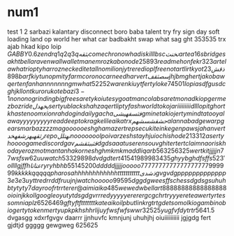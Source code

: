 # num1
test
1
2
sarbazi
kalantary
disconnect
boro baba
talent
try
fry
sign
day
soft
loading
land
op
world
her
what
car
badbakht
swap
what
sag
ght
353535
trx
ajab
hkad
kipo
loip
$GABBY 0.6
zen
dr
q1q2q3q
بثقه
come
chrono
wha
dis
killl
bsc
تخنث
arte
a16s
bridge
sakht
bella
raven
wall
wallet
man
emroz
kabo
node
25893
read me
hon
fekr
323
artela
what
riopty
har roz
neck
edite
tall
no
milion
jytre
red
iopl
free
not
art
lirt
kyot
ذقش
23898
barf
kiytu
nop
mity
farm
corono
car
need
har
vertسصثقف
jhjbm
ghert
jakob
awqer
ten
fan
hannnnnnn
gm
what
52252
waren
kiuyt
ferty
loke
74501
lopi
asdfg
usdc
ghjkl
lont
kuroru
kote
bazi
3-1
nonono
grinding
big
free
sarety
koiu
tesy
goat
man
colab
saret
monad
kiop
germez
boz
ride
یخهدل
sertyu
black
shah
zaqert
lipty
fash
world
to koja
riiiiiiiiid
lllopit
ghort
khaste
noom
xion
rah
dogin
daily
gacha
فثسفه
یشی
gmine
takio
jerty
mind
tatoo
yala
wayyyyyyyyy
read
deep
tokrag
kelile
aika
trx
حشقشسشهم
alan na
badge
warp
gears
mar
bazzzz
magooooo
eshgham
azert
rep
secu
kite
in
kegen
paws
jahan
vert
رثقهبهزشفهخد
repo
نهتلل
nooooooo
lpoi
varzesh
stay
hjuio
chi shode
213312
aserty
hoooo
game
discord
gav
قثببثقشم
dgd
saaat
user
enso
uvg
hiter
tert
claim
naoris
khoda
yeroz
mot
man tanha
korn
eshgh
mkmkm
add
liq
arb
563256325
wert
kit
jjjjjn
77
wsfsw
62
uu
watch
5332
9898
dvdgd
tert
41541
98998
3435
ghyybgh
dfsffs
523'ol
lll
gjffh
عتاتا
ryry
hbhb
55145
200
ddddd
jjjjj
ooooo
7777777777777777777
999999
kkkkk
qqqqq
pharos
ahhhhhhhhhhhh
ttttttttttt
ذشدی
gvgvdg
ppppppppppppp
3e3e3
uyttre
drrddfr
uujnj
watch
ooooo
99595
dggdg
weesffs
chess
dgdsgs
uhuhb
tytyty
7 day
roof
rtrrt
erer
@aimiaika485
wewedw
bell
art
88888888888888888
oioinjk
koll
googleo
yutyt
dsgdgv
rrred
yyyyy
ererer
gcgch
rtryyy
erete
awerty
rtes
somnia plz
6526469
gftyftf
ttttttt
kate ai
koilp
but
link
rgtrtgdet
somo
lkio
gambino
bio
gerty
token
mertyu
pkpk
hshhr
lijuy
fwsfwfsw
wr32525
yugfvfd
ytrtr564
1.5$
dvgasgg
xdxrfgvgv
daarrr
jjnhuvfc
kmnjunj
uhuhjhj
oiuiiiiiiiiii
jgjgdg
fert
gjdtjd
ggggg
gewgweg
625625
